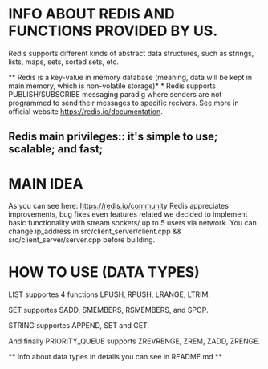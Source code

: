 # INFO ABOUT REDIS AND FUNCTIONS PROVIDED BY US.

Redis supports different kinds of abstract data structures, such as strings, lists, maps, sets, sorted sets, etc.

** Redis is a key-value in memory database (meaning, data will be kept in main memory, which is non-volatile storage)* *
Redis supports PUBLISH/SUBSCRIBE messaging paradig where senders are not programmed to send their messages to specific recivers.
See more in official website https://redis.io/documentation.

## Redis main privileges:: it's simple to use; scalable; and fast; 

 
# MAIN IDEA
As you can see here: https://redis.io/community Redis appreciates improvements, bug fixes even features related we decided to implement
basic functionality with stream sockets/ up to 5 users via network. You can change ip_address in src/client_server/client.cpp
&& src/client_server/server.cpp before building.

# HOW TO USE (DATA TYPES)

LIST supportes 4 functions LPUSH, RPUSH, LRANGE, LTRIM. 

SET supportes SADD, SMEMBERS, RSMEMBERS, and SPOP.

STRING supportes APPEND, SET and GET. 

And finally PRIORITY_QUEUE supports ZREVRENGE, ZREM, ZADD, ZRENGE.

** Info about data types in details you can see in README.md **
